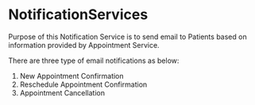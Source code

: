# NotificationServices

Purpose of this Notification Service is to send email to Patients based on information provided by Appointment Service.

There are three type of email notifications as below:

1. New Appointment Confirmation
2. Reschedule Appointment Confirmation
3. Appointment Cancellation


